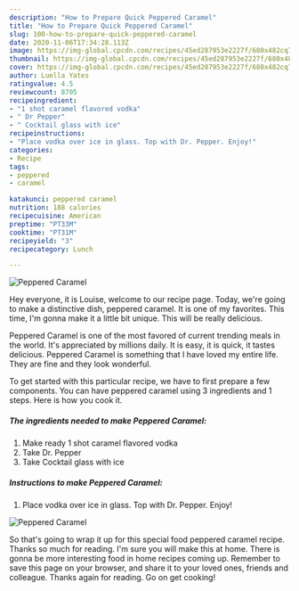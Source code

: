 ```yaml
---
description: "How to Prepare Quick Peppered Caramel"
title: "How to Prepare Quick Peppered Caramel"
slug: 100-how-to-prepare-quick-peppered-caramel
date: 2020-11-06T17:34:28.113Z
image: https://img-global.cpcdn.com/recipes/45ed287953e2227f/680x482cq70/peppered-caramel-recipe-main-photo.jpg
thumbnail: https://img-global.cpcdn.com/recipes/45ed287953e2227f/680x482cq70/peppered-caramel-recipe-main-photo.jpg
cover: https://img-global.cpcdn.com/recipes/45ed287953e2227f/680x482cq70/peppered-caramel-recipe-main-photo.jpg
author: Luella Yates
ratingvalue: 4.5
reviewcount: 8705
recipeingredient:
- "1 shot caramel flavored vodka"
- " Dr Pepper"
- " Cocktail glass with ice"
recipeinstructions:
- "Place vodka over ice in glass. Top with Dr. Pepper. Enjoy!"
categories:
- Recipe
tags:
- peppered
- caramel

katakunci: peppered caramel 
nutrition: 188 calories
recipecuisine: American
preptime: "PT33M"
cooktime: "PT31M"
recipeyield: "3"
recipecategory: Lunch

---
```



![Peppered Caramel](https://img-global.cpcdn.com/recipes/45ed287953e2227f/680x482cq70/peppered-caramel-recipe-main-photo.jpg)

Hey everyone, it is Louise, welcome to our recipe page. Today, we're going to make a distinctive dish, peppered caramel. It is one of my favorites. This time, I'm gonna make it a little bit unique. This will be really delicious.



Peppered Caramel is one of the most favored of current trending meals in the world. It's appreciated by millions daily. It is easy, it is quick, it tastes delicious. Peppered Caramel is something that I have loved my entire life. They are fine and they look wonderful.


To get started with this particular recipe, we have to first prepare a few components. You can have peppered caramel using 3 ingredients and 1 steps. Here is how you cook it.

<!--inarticleads1-->

##### The ingredients needed to make Peppered Caramel:

1. Make ready 1 shot caramel flavored vodka
1. Take  Dr. Pepper
1. Take  Cocktail glass with ice




<!--inarticleads2-->

##### Instructions to make Peppered Caramel:

1. Place vodka over ice in glass. Top with Dr. Pepper. Enjoy!
<img src="https://img-global.cpcdn.com/steps/bbc334082680da6f/160x128cq70/peppered-caramel-recipe-step-1-photo.jpg" alt="Peppered Caramel">



So that's going to wrap it up for this special food peppered caramel recipe. Thanks so much for reading. I'm sure you will make this at home. There is gonna be more interesting food in home recipes coming up. Remember to save this page on your browser, and share it to your loved ones, friends and colleague. Thanks again for reading. Go on get cooking!
